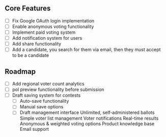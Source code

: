## Core Features
- [ ] Fix Google OAuth login implementation
- [ ] Enable anonymous voting functionality
- [ ] Implement paid voting system
- [ ] Add notification system for users
- [ ] Add share functionality
- [ ] Add a candidate, you search for them via email, then they must accept to be a candidate

## Roadmap
- [ ] Add regional voter count analytics
- [ ] pol preview functionality before submission
- [ ] Draft saving system for contests
  - [ ] Auto-save functionality
  - [ ] Manual save options
  - [ ] Draft management interface
  Unlimited, self-administered ballots
Simple voter list management
Voter notifications
Real-time results
Anonymous & weighted voting options
Product knowledge base
Email support